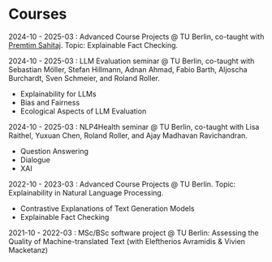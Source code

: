 # Courses
2024-10 - 2025-03 : Advanced Course Projects @ TU Berlin, co-taught with [Premtim Sahitaj](https://www.tu.berlin/index.php?id=235999). Topic: Explainable Fact Checking.  

2024-10 - 2025-03 : LLM Evaluation seminar @ TU Berlin, co-taught with Sebastian Möller, Stefan Hillmann, Adnan Ahmad, Fabio Barth, Aljoscha Burchardt, Sven Schmeier, and Roland Roller. 
* Explainability for LLMs
* Bias and Fairness
* Ecological Aspects of LLM Evaluation  

2024-10 - 2025-03 : NLP4Health seminar @ TU Berlin, co-taught with Lisa Raithel, Yuxuan Chen, Roland Roller, and Ajay Madhavan Ravichandran.
* Question Answering
* Dialogue
* XAI  

2022-10 - 2023-03 : Advanced Course Projects @ TU Berlin. Topic: Explainability in Natural Language Processing.
* Contrastive Explanations of Text Generation Models
* Explainable Fact Checking  

2021-10 - 2022-03 : MSc/BSc software project @ TU Berlin: Assessing the Quality of Machine-translated Text (with Eleftherios Avramidis & Vivien Macketanz)  
